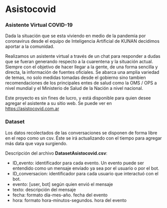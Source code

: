 # Asistocovid
### Asistente Virtual COVID-19

Dada la situación que se esta viviendo en medio de la pandemia por coronavirus desde el equipo de Inteligencia Artificial de KUNAN decidimos aportar a la comunidad. 

Realizamos un asistente virtual a través de un chat para responder a dudas que se fueran generando respecto a la cuarentena y la situación actual. Siempre con el objetivo de hacer llegar a la gente, de una forma sencilla y directa, la información de fuentes oficiales. Se abarca una amplia variedad de temas, no solo medidas tomadas desde el gobierno sino tambien recomendaciones de los principales entes de salud como la OMS / OPS a nivel mundial y el Ministerio de Salud de la Nación a nivel nacional.

Este proyecto es sin fines de lucro, y está disponible para quien desee agregar el asistente a su sitio web. Se puede ver en https://asistocovid.com.ar

### Dataset

Los datos recolectados de las conversaciones se disponen de forma libre en el repo como un csv. Éste se irá actualizando con el tiempo para agregar más data que vaya surgiendo.

Descripción del archivo __DatasetAsistocovid.csv__:
- ID_evento: identificador para cada evento. Un evento puede ser entendido como un mensaje enviado ya sea por el usuario o por el bot.
- ID_conversacion: identificador para cada usuario que interactuó con el bot.
- evento: [user, bot] según quien envió el mensaje
- texto: descripción del mensaje
- fecha: formato día-mes-año. fecha del evento
- hora: formato hora-minutos-segundos. hora del evento


